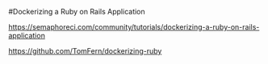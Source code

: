 #Dockerizing a Ruby on Rails Application

https://semaphoreci.com/community/tutorials/dockerizing-a-ruby-on-rails-application

https://github.com/TomFern/dockerizing-ruby

